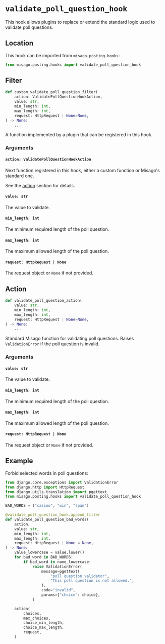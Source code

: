 # `validate_poll_question_hook`

This hook allows plugins to replace or extend the standard logic used to validate poll questions.


## Location

This hook can be imported from `misago.posting.hooks`:

```python
from misago.posting.hooks import validate_poll_question_hook
```


## Filter

```python
def custom_validate_poll_question_filter(
    action: ValidatePollQuestionHookAction,
    value: str,
    min_length: int,
    max_length: int,
    request: HttpRequest | None=None,
) -> None:
    ...
```

A function implemented by a plugin that can be registered in this hook.


### Arguments

#### `action: ValidatePollQuestionHookAction`

Next function registered in this hook, either a custom function or Misago's standard one.

See the [action](#action) section for details.


#### `value: str`

The value to validate.


#### `min_length: int`

The minimum required length of the poll question.


#### `max_length: int`

The maximum allowed length of the poll question.


#### `request: HttpRequest | None`

The request object or `None` if not provided.


## Action

```python
def validate_poll_question_action(
    value: str,
    min_length: int,
    max_length: int,
    request: HttpRequest | None=None,
) -> None:
    ...
```

Standard Misago function for validating poll questions. Raises `ValidationError` if the poll question is invalid.


### Arguments

#### `value: str`

The value to validate.


#### `min_length: int`

The minimum required length of the poll question.


#### `max_length: int`

The maximum allowed length of the poll question.


#### `request: HttpRequest | None`

The request object or `None` if not provided.


## Example

Forbid selected words in poll questions:

```python
from django.core.exceptions import ValidationError
from django.http import HttpRequest
from django.utils.translation import pgettext
from misago.posting.hooks import validate_poll_question_hook

BAD_WORDS = ("casino", "win", "spam")

@validate_poll_question_hook.append_filter
def validate_poll_question_bad_words(
    action,
    value: str,
    min_length: int,
    max_length: int,
    request: HttpRequest | None = None,
) -> None:
    value_lowercase = value.lower()
    for bad_word in BAD_WORDS:
        if bad_word in name_lowercase:
            raise ValidationError(
                message=pgettext(
                    "poll question validator",
                    "This poll question is not allowed.",
                ),
                code="invalid",
                params={"choice": choice},
            )

    action(
        choices,
        max_choices,
        choice_min_length,
        choice_max_length,
        request,
    )
```